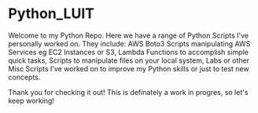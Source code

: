 # Python_LUIT
Welcome to my Python Repo. Here we have a range of Python Scripts I've personally worked on.
They include:
AWS Boto3 Scripts manipulating AWS Services eg EC2 Instances or S3,
Lambda Functions to accomplish simple quick tasks,
Scripts to manipulate files on your local system,
Labs or other Misc Scripts I've worked on to improve my Python skills or just to test new concepts.

Thank you for checking it out! This is definately a work in progres, so let's keep working!

